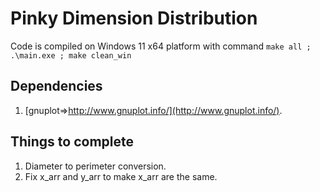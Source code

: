 # Pinky Dimension Distribution

Code is compiled on Windows 11 x64 platform with command ```make all ; .\main.exe ; make clean_win```

## Dependencies

1. [gnuplot=>http://www.gnuplot.info/](http://www.gnuplot.info/).

## Things to complete

1. Diameter to perimeter conversion.
2. Fix x_arr and y_arr to make x_arr are the same.
